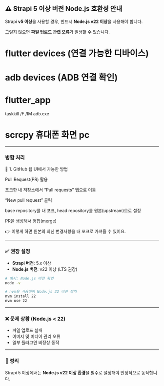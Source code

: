 ## ⚠️ Strapi 5 이상 버전 Node.js 호환성 안내

Strapi **v5 이상**을 사용할 경우, 반드시 **Node.js v22 이상**을 사용해야 합니다.

그렇지 않으면 **파일 업로드 관련 오류**가 발생할 수 있습니다.



# flutter devices  (연결 가능한 디바이스)


# adb devices (ADB 연결 확인)


# flutter_app

taskkill /F /IM adb.exe

# scrcpy  휴대폰 화면 pc


---

### 병합 처리

🔹 1. GitHub 웹 UI에서 가능한 방법

Pull Request(PR) 활용

포크한 내 저장소에서 “Pull requests” 탭으로 이동

“New pull request” 클릭

base repository를 내 포크, head repository를 원본(upstream)으로 설정

PR을 생성해서 병합(merge)

👉 이렇게 하면 원본의 최신 변경사항을 내 포크로 가져올 수 있어요.


---

### ✅ 권장 설정

* **Strapi 버전**: 5.x 이상
* **Node.js 버전**: v22 이상 (LTS 권장)

```bash
# 예시: Node.js 버전 확인
node -v

# nvm을 사용하여 Node.js 22 버전 설치
nvm install 22
nvm use 22
```

---

### ❌ 문제 상황 (Node.js < 22)

* 파일 업로드 실패
* 이미지 및 미디어 관리 오류
* 일부 플러그인 비정상 동작

---

### 📌 정리

Strapi 5 이상에서는 **Node.js v22 이상 환경**을 필수로 설정해야 안정적으로 동작합니다.
